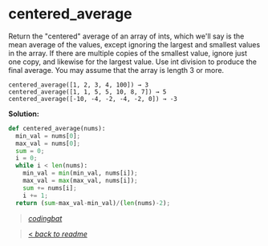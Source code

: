 # centered_average

Return the "centered" average of an array of ints, which we'll say is the mean average of the values, except ignoring the largest and smallest values in the array. If there are multiple copies of the smallest value, ignore just one copy, and likewise for the largest value. Use int division to produce the final average. You may assume that the array is length 3 or more.

```
centered_average([1, 2, 3, 4, 100]) → 3
centered_average([1, 1, 5, 5, 10, 8, 7]) → 5
centered_average([-10, -4, -2, -4, -2, 0]) → -3
```

**Solution:**

```python
def centered_average(nums):
  min_val = nums[0];
  max_val = nums[0];
  sum = 0;
  i = 0;
  while i < len(nums):
    min_val = min(min_val, nums[i]);
    max_val = max(max_val, nums[i]);
    sum += nums[i];
    i += 1;
  return (sum-max_val-min_val)/(len(nums)-2);
```

> _[codingbat](https://codingbat.com/prob/p126968)_

> [< _back to readme_](/README.md)